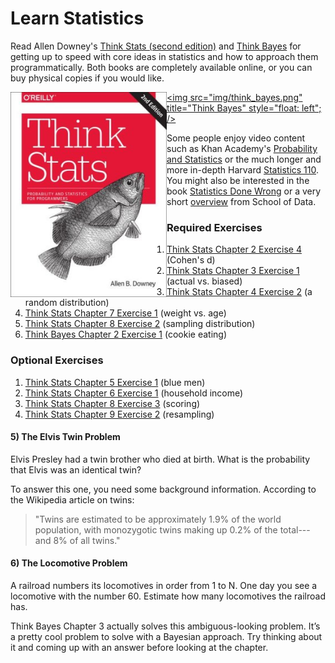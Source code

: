 # Learn Statistics

Read Allen Downey's [Think Stats (second edition)](http://greenteapress.com/thinkstats2/) and [Think Bayes](http://greenteapress.com/thinkbayes/) for getting up to speed with core ideas in statistics and how to approach them programmatically. Both books are completely available online, or you can buy physical copies if you would like.

[<img src="img/think_stats.jpg" title="Think Stats" width="250" style="float: left;" />](http://greenteapress.com/thinkstats2/)
[<img src="img/think_bayes.png" title="Think Bayes" style="float: left"; />](http://greenteapress.com/thinkbayes/)

Some people enjoy video content such as Khan Academy's [Probability and Statistics](https://www.khanacademy.org/math/probability) or the much longer and more in-depth Harvard [Statistics 110](https://www.youtube.com/playlist?list=PL2SOU6wwxB0uwwH80KTQ6ht66KWxbzTIo). You might also be interested in the book [Statistics Done Wrong](http://www.statisticsdonewrong.com/) or a very short [overview](http://schoolofdata.org/handbook/courses/the-math-you-need-to-start/) from School of Data.


### Required Exercises

1. [Think Stats Chapter 2 Exercise 4](statistics/exercise_2.4.md) (Cohen's d)
2. [Think Stats Chapter 3 Exercise 1](statistics/exercise_3.1.md) (actual vs. biased)
3. [Think Stats Chapter 4 Exercise 2](statistics/exercise_4.2.md) (a random distribution)
4. [Think Stats Chapter 7 Exercise 1](statistics/exercise_7.1.md) (weight vs. age)
5. [Think Stats Chapter 8 Exercise 2](statistics/exercise_8.2.md) (sampling distribution)
6. [Think Bayes Chapter 2 Exercise 1](statistics/exercise_2.1.md) (cookie eating)


### Optional Exercises

1. [Think Stats Chapter 5 Exercise 1](statistics/optional_exercise_5.1.md) (blue men)
2. [Think Stats Chapter 6 Exercise 1](statistics/optional_exercise_6.1.md) (household income)
3. [Think Stats Chapter 8 Exercise 3](statistics/optional_exercise_8.3.md) (scoring)
4. [Think Stats Chapter 9 Exercise 2](statistics/optional_exercise_9.2.md) (resampling)


#### 5) The Elvis Twin Problem

Elvis Presley had a twin brother who died at birth.  What is the probability that Elvis was an identical twin?

To answer this one, you need some background information. According to the Wikipedia article on twins:

> "Twins are estimated to be approximately 1.9% of the world population, with monozygotic twins making up 0.2% of the total---and 8% of all twins."


#### 6) The Locomotive Problem

A railroad numbers its locomotives in order from 1 to N. One day you see a locomotive with the number 60. Estimate how many locomotives the railroad has.

Think Bayes Chapter 3 actually solves this ambiguous-looking problem. It’s a pretty cool problem to solve with a Bayesian approach. Try thinking about it and coming up with an answer before looking at the chapter.
